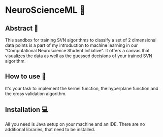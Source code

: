 # NeuroScienceML 🧠

## Abstract 🤠
This sandbox for training SVN algorithms to classify a set of 2 dimensional data points is a part of my introduction to machine learning in our "Computational Neuroscience Student Initiative". It offers a canvas that visualizes the data as well as the guessed decisions of your trained SVN algorithm.

## How to use 🤔
It's your task to implement the kernel function, the hyperplane function and the cross validation algorithm.

## Installation 💻
All you need is Java setup on your machine and an IDE. There are no additional libraries, that need to be installed.